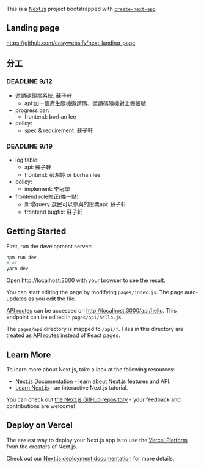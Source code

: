 This is a [Next.js](https://nextjs.org/) project bootstrapped with [`create-next-app`](https://github.com/vercel/next.js/tree/canary/packages/create-next-app).

## Landing page 
https://github.com/easywebsify/next-landing-page

## 分工
### DEADLINE 9/12
* 邀請碼領票系統: 蘇子軒
   * api:加一個產生隨機邀請碼、邀請碼隨機對上假帳號
* progress bar:
    * frontend: borhan lee
* policy: 
    * spec & requirement: 蘇子軒
### DEADLINE 9/19
* log table:
    * api: 蘇子軒
    * frontend: 彭湘婷 or borhan lee
* policy: 
    * implement: 李冠學
* frontend role修正(晚一點)
    * 新增query 選民可以參與的投票api: 蘇子軒
    * frontend bugfix: 蘇子軒

## Getting Started

First, run the development server:

```bash
npm run dev
# or
yarn dev
```

Open [http://localhost:3000](http://localhost:3000) with your browser to see the result.

You can start editing the page by modifying `pages/index.js`. The page auto-updates as you edit the file.

[API routes](https://nextjs.org/docs/api-routes/introduction) can be accessed on [http://localhost:3000/api/hello](http://localhost:3000/api/hello). This endpoint can be edited in `pages/api/hello.js`.

The `pages/api` directory is mapped to `/api/*`. Files in this directory are treated as [API routes](https://nextjs.org/docs/api-routes/introduction) instead of React pages.

## Learn More

To learn more about Next.js, take a look at the following resources:

- [Next.js Documentation](https://nextjs.org/docs) - learn about Next.js features and API.
- [Learn Next.js](https://nextjs.org/learn) - an interactive Next.js tutorial.

You can check out [the Next.js GitHub repository](https://github.com/vercel/next.js/) - your feedback and contributions are welcome!

## Deploy on Vercel

The easiest way to deploy your Next.js app is to use the [Vercel Platform](https://vercel.com/new?utm_medium=default-template&filter=next.js&utm_source=create-next-app&utm_campaign=create-next-app-readme) from the creators of Next.js.

Check out our [Next.js deployment documentation](https://nextjs.org/docs/deployment) for more details.
